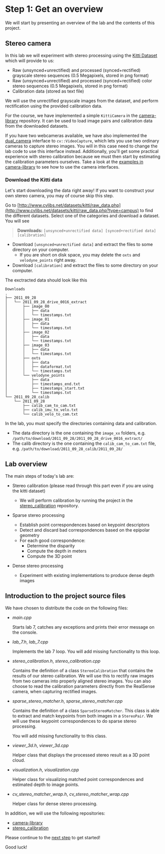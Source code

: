 # Step 1: Get an overview
We will start by presenting an overview of the lab and the contents of this project.

## Stereo camera

In this lab we will experiment with stereo processing using the [Kitti Dataset](http://www.cvlibs.net/datasets/kitti/index.php) which will provide to us:
  - Raw (unsynced+unrectified) and processed (synced+rectified) grayscale stereo sequences (0.5 Megapixels, stored in png format)
  - Raw (unsynced+unrectified) and processed (synced+rectified) color stereo sequences (0.5 Megapixels, stored in png format)
  - Calibration data (stored as text file)

We will use the unrectified grayscale images from the dataset, and perform rectification using the provided calibration data.

For the course, we have implemented a simple `KittiCamera` in the [camera-library](https://github.com/tek5030/camera-library) repository.
It can be used to load image pairs and calibration data from the downloaded datasets.

If you have two webcameras available, we have also implemented the [dual_camera](https://github.com/tek5030/camera-library/blob/main/include/tek5030/dual_camera.h) interface to `cv::VideoCapture`, which lets you use two ordinary cameras to capture stereo images.
You will in this case need to change the lab code to use this interface instead.
Additionally, you'll get some practical experience with stereo calibration because we must then start by estimating the calibration parameters ourselves.
Take a look at the [examples in camera-library](https://github.com/tek5030/camera-library/tree/main/example) to see how to use the camera interfaces.


### Download the Kitti data
Let's start downloading the data right away!
If you want to construct your own stereo camera, you may of course skip this step.

Go to [http://www.cvlibs.net/datasets/kitti/raw_data.php](http://www.cvlibs.net/datasets/kitti/raw_data.php?type=campus)
to find the different datasets. Select one of the categories and download a dataset. You will see

> **Downloads:** `[unsynced+unrectified data] [synced+rectified data] [calibration]`

- Download `[unsynced+unrectified data]` and extract the files to some directory on your computer.
  - If you are short on disk space, you may delete the `oxts` and `velodyne_points` right away.
- Download `[calibration]` and extract the files to some directory on your computer.


The exctracted data should look like this
```
Downloads
.
├── 2011_09_28
│   └── 2011_09_28_drive_0016_extract
│       ├── image_00
│       │   ├── data
│       │   └── timestamps.txt
│       ├── image_01
│       │   ├── data
│       │   └── timestamps.txt
│       ├── image_02
│       │   ├── data
│       │   └── timestamps.txt
│       ├── image_03
│       │   ├── data
│       │   └── timestamps.txt
│       ├── oxts
│       │   ├── data
│       │   ├── dataformat.txt
│       │   └── timestamps.txt
│       └── velodyne_points
│           ├── data
│           ├── timestamps_end.txt
│           ├── timestamps_start.txt
│           └── timestamps.txt
└── 2011_09_28_calib
    └── 2011_09_28
        ├── calib_cam_to_cam.txt
        ├── calib_imu_to_velo.txt
        └── calib_velo_to_cam.txt
```

In the lab, you must specify the directories containing data and calibration.
- The data directory is the one containing the `image_xx` folders, e.g. `/path/to/download/2011_09_28/2011_09_28_drive_0016_extract/`
- The calib directory is the one containing the `calib_cam_to_cam.txt` file, e.g. `/path/to/download/2011_09_28_calib/2011_09_28/`


## Lab overview
The main steps of today's lab are:

- Stereo calibration (please read through this part even if you are using the kitti dataset)
  - We will perform calibration by running the project in the [stereo_calibration](https://github.com/tek5030/stereo_calibration) repository.

- Sparse stereo processing
  - Establish point correspondences based on keypoint descriptors
  - Detect and discard bad correspondences based on the epipolar geometry
  - For each good correspondence:
    - Determine the disparity
    - Compute the depth in meters
    - Compute the 3D point

- Dense stereo processing
   - Experiment with existing implementations to produce dense depth images

## Introduction to the project source files

We have chosen to distribute the code on the following files:
- *main.cpp*
  
  Starts lab 7, catches any exceptions and prints their error message on the console.

- *lab_7.h*, *lab_7.cpp*

  Implements the lab 7 loop. 
  You will add missing functionality to this loop.
  
- *stereo_calibration.h*, *stereo_calibration.cpp*

  Contains the definition of a class `StereoCalibration` that contains the results of our stereo calibration. 
  We will use this to rectify raw images from two cameras into properly aligned stereo images.
  You can also choose to read the calibration parameters directly from the RealSense camera, when capturing rectified images.

- *sparse_stereo_matcher.h*, *sparse_stereo_matcher.cpp*

  Contains the definition of a class `SparseStereoMatcher`. 
  This class is able to extract and match keypoints from both images in a `StereoPair`. 
  We will use these keypoint correspondences to do sparse stereo processing.
  
  You will add missing functionality to this class. 

- *viewer_3d.h*, *viewer_3d.cpp*

  Helper class that displays the processed stereo result as a 3D point cloud.
  
- *visualization.h*, *visualization.cpp*

  Helper class for visualizing matched point correspondences and estimated depth to image points.

- *cv_stereo_matcher_wrap.h*, *cv_stereo_matcher_wrap.cpp*

  Helper class for dense stereo processing.
  
In addition, we will use the following repositories:
  - [camera-library](https://github.com/tek5030/camera-library)
  - [stereo_calibration](https://github.com/tek5030/stereo_calibration)
    
Please continue to the [next step](2-stereo-calibration.md) to get started!

Good luck!
